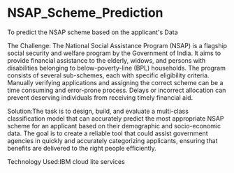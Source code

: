 # NSAP_Scheme_Prediction
To predict the NSAP scheme based on the applicant's Data

The Challenge: The National Social Assistance Program (NSAP) is a flagship social security and 
welfare program by the Government of India. It aims to provide financial assistance to 
the elderly, widows, and persons with disabilities belonging to below-poverty-line (BPL) 
households. The program consists of several sub-schemes, each with specific eligibility 
criteria. Manually verifying applications and assigning the correct scheme can be a time
consuming and error-prone process. Delays or incorrect allocation can prevent 
deserving individuals from receiving timely financial aid. 

Solution:The task is to design, build, and evaluate a multi-class classification model that can 
accurately predict the most appropriate NSAP scheme for an applicant based on their 
demographic and socio-economic data. The goal is to create a reliable tool that could 
assist government agencies in quickly and accurately categorizing applicants, ensuring 
that benefits are delivered to the right people efficiently.

Technology Used:IBM cloud lite services


